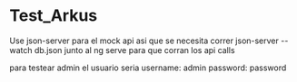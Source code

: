# Test_Arkus

Use json-server para el mock api asi que se necesita correr 
json-server --watch db.json
junto al ng serve para que corran los api calls

para testear admin el usuario seria
username: admin
password: password